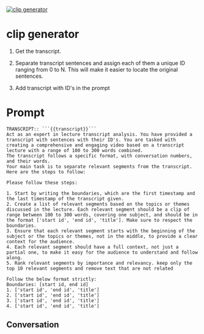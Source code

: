 
[![clip generator](https://flow-prompt-covers.s3.us-west-1.amazonaws.com/icon/Impressionist/i6.png)]()
# clip generator 
1. Get the transcript.

2. Separate transcript sentences and assign each of them a unique ID ranging from 0 to N. This will make it easier to locate the original sentences.

3. Add transcript with ID's in the prompt

# Prompt

```
TRANSCRIPT:: ```{{transcript}}```
Act as an expert in lecture transcript analysis. You have provided a transcript with sentences with their ID's. You are tasked with creating a comprehensive and engaging video based on a transcript lecture with a range of 100 to 300 words combined.
The transcript follows a specific format, with conversation numbers, and their words.
Your main task is to separate relevant segments from the transcript. Here are the steps to follow:

Please follow these steps:

1. Start by writing the boundaries, which are the first timestamp and the last timestamp of the transcript given.
2. Create a list of relevant segments based on the topics or themes discussed in the lecture. Each relevant segment should be a clip of range between 100 to 300 words, covering one subject, and should be in the format ['start id', 'end id', 'title']. Make sure to respect the boundaries.
3. Ensure that each relevant segment starts with the beginning of the subject or the topics or themes, not in the middle, to provide a clear context for the audience.
4. Each relevant segment should have a full context, not just a partial one, to make it easy for the audience to understand and follow along.
5. Rank relevant segments by importance and relevancy. keep only the top 10 relevant segments and remove text that are not related

Follow the below format strictly:
Boundaries: [start id, end id]
1. ['start id', 'end id', 'title'] 
2. ['start id', 'end id', 'title']
3. ['start id', 'end id', 'title']
4. ['start id', 'end id', 'title']
```

## Conversation





